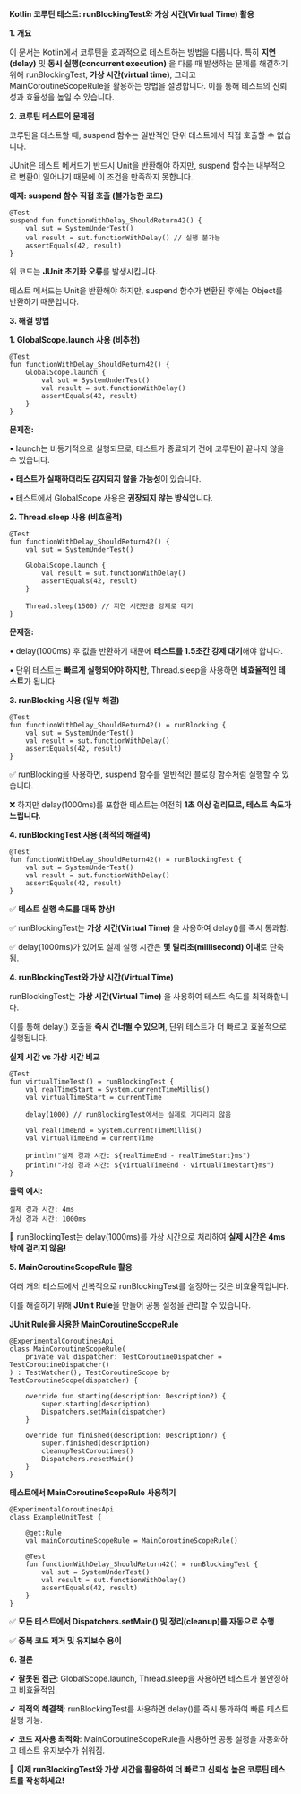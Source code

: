 **Kotlin 코루틴 테스트: runBlockingTest와 가상 시간(Virtual Time) 활용**

  

**1. 개요**

  

이 문서는 Kotlin에서 코루틴을 효과적으로 테스트하는 방법을 다룹니다. 특히 **지연(delay)** 및 **동시 실행(concurrent execution)** 을 다룰 때 발생하는 문제를 해결하기 위해 runBlockingTest, **가상 시간(virtual time)**, 그리고 MainCoroutineScopeRule을 활용하는 방법을 설명합니다. 이를 통해 테스트의 신뢰성과 효율성을 높일 수 있습니다.

**2. 코루틴 테스트의 문제점**

  

코루틴을 테스트할 때, suspend 함수는 일반적인 단위 테스트에서 직접 호출할 수 없습니다.

JUnit은 테스트 메서드가 반드시 Unit을 반환해야 하지만, suspend 함수는 내부적으로 변환이 일어나기 때문에 이 조건을 만족하지 못합니다.

  

**예제: suspend 함수 직접 호출 (불가능한 코드)**

```
@Test
suspend fun functionWithDelay_ShouldReturn42() {
    val sut = SystemUnderTest()
    val result = sut.functionWithDelay() // 실행 불가능
    assertEquals(42, result)
}
```

위 코드는 **JUnit 초기화 오류**를 발생시킵니다.

테스트 메서드는 Unit을 반환해야 하지만, suspend 함수가 변환된 후에는 Object를 반환하기 때문입니다.

**3. 해결 방법**

  

**1. GlobalScope.launch 사용 (비추천)**

```
@Test
fun functionWithDelay_ShouldReturn42() {
    GlobalScope.launch {
        val sut = SystemUnderTest()
        val result = sut.functionWithDelay()
        assertEquals(42, result)
    }
}
```

**문제점:**

• launch는 비동기적으로 실행되므로, 테스트가 종료되기 전에 코루틴이 끝나지 않을 수 있습니다.

• **테스트가 실패하더라도 감지되지 않을 가능성**이 있습니다.

• 테스트에서 GlobalScope 사용은 **권장되지 않는 방식**입니다.

**2. Thread.sleep 사용 (비효율적)**

```
@Test
fun functionWithDelay_ShouldReturn42() {
    val sut = SystemUnderTest()
    
    GlobalScope.launch {
        val result = sut.functionWithDelay()
        assertEquals(42, result)
    }
    
    Thread.sleep(1500) // 지연 시간만큼 강제로 대기
}
```

**문제점:**

• delay(1000ms) 후 값을 반환하기 때문에 **테스트를 1.5초간 강제 대기**해야 합니다.

• 단위 테스트는 **빠르게 실행되어야 하지만**, Thread.sleep을 사용하면 **비효율적인 테스트**가 됩니다.

**3. runBlocking 사용 (일부 해결)**

```
@Test
fun functionWithDelay_ShouldReturn42() = runBlocking {
    val sut = SystemUnderTest()
    val result = sut.functionWithDelay()
    assertEquals(42, result)
}
```

✅ runBlocking을 사용하면, suspend 함수를 일반적인 블로킹 함수처럼 실행할 수 있습니다.

❌ 하지만 delay(1000ms)를 포함한 테스트는 여전히 **1초 이상 걸리므로, 테스트 속도가 느립니다.**

**4. runBlockingTest 사용 (최적의 해결책)**

```
@Test
fun functionWithDelay_ShouldReturn42() = runBlockingTest {
    val sut = SystemUnderTest()
    val result = sut.functionWithDelay()
    assertEquals(42, result)
}
```

✅ **테스트 실행 속도를 대폭 향상!**

✅ runBlockingTest는 **가상 시간(Virtual Time)** 을 사용하여 delay()를 즉시 통과함.

✅ delay(1000ms)가 있어도 실제 실행 시간은 **몇 밀리초(millisecond) 이내**로 단축됨.

**4. runBlockingTest와 가상 시간(Virtual Time)**

  

runBlockingTest는 **가상 시간(Virtual Time)** 을 사용하여 테스트 속도를 최적화합니다.

이를 통해 delay() 호출을 **즉시 건너뛸 수 있으며**, 단위 테스트가 더 빠르고 효율적으로 실행됩니다.

  

**실제 시간 vs 가상 시간 비교**

```
@Test
fun virtualTimeTest() = runBlockingTest {
    val realTimeStart = System.currentTimeMillis()
    val virtualTimeStart = currentTime
    
    delay(1000) // runBlockingTest에서는 실제로 기다리지 않음
    
    val realTimeEnd = System.currentTimeMillis()
    val virtualTimeEnd = currentTime
    
    println("실제 경과 시간: ${realTimeEnd - realTimeStart}ms")
    println("가상 경과 시간: ${virtualTimeEnd - virtualTimeStart}ms")
}
```

**출력 예시:**

```
실제 경과 시간: 4ms
가상 경과 시간: 1000ms
```

🚀 runBlockingTest는 delay(1000ms)를 가상 시간으로 처리하여 **실제 시간은 4ms밖에 걸리지 않음!**

**5. MainCoroutineScopeRule 활용**

  

여러 개의 테스트에서 반복적으로 runBlockingTest를 설정하는 것은 비효율적입니다.

이를 해결하기 위해 **JUnit Rule**을 만들어 공통 설정을 관리할 수 있습니다.

  

**JUnit Rule을 사용한 MainCoroutineScopeRule**

```
@ExperimentalCoroutinesApi
class MainCoroutineScopeRule(
    private val dispatcher: TestCoroutineDispatcher = TestCoroutineDispatcher()
) : TestWatcher(), TestCoroutineScope by TestCoroutineScope(dispatcher) {

    override fun starting(description: Description?) {
        super.starting(description)
        Dispatchers.setMain(dispatcher)
    }

    override fun finished(description: Description?) {
        super.finished(description)
        cleanupTestCoroutines()
        Dispatchers.resetMain()
    }
}
```

**테스트에서 MainCoroutineScopeRule 사용하기**

```
@ExperimentalCoroutinesApi
class ExampleUnitTest {

    @get:Rule
    val mainCoroutineScopeRule = MainCoroutineScopeRule()

    @Test
    fun functionWithDelay_ShouldReturn42() = runBlockingTest {
        val sut = SystemUnderTest()
        val result = sut.functionWithDelay()
        assertEquals(42, result)
    }
}
```

✅ **모든 테스트에서 Dispatchers.setMain() 및 정리(cleanup)를 자동으로 수행**

✅ **중복 코드 제거 및 유지보수 용이**

**6. 결론**

  

✔ **잘못된 접근**: GlobalScope.launch, Thread.sleep을 사용하면 테스트가 불안정하고 비효율적임.

✔ **최적의 해결책**: runBlockingTest를 사용하면 delay()를 즉시 통과하여 빠른 테스트 실행 가능.

✔ **코드 재사용 최적화**: MainCoroutineScopeRule을 사용하면 공통 설정을 자동화하고 테스트 유지보수가 쉬워짐.

  

🚀 **이제 runBlockingTest와 가상 시간을 활용하여 더 빠르고 신뢰성 높은 코루틴 테스트를 작성하세요!**
